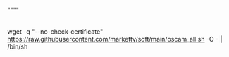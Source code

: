 ######
""""
######
wget -q "--no-check-certificate" https://raw.githubusercontent.com/markettv/soft/main/oscam_all.sh -O - | /bin/sh


